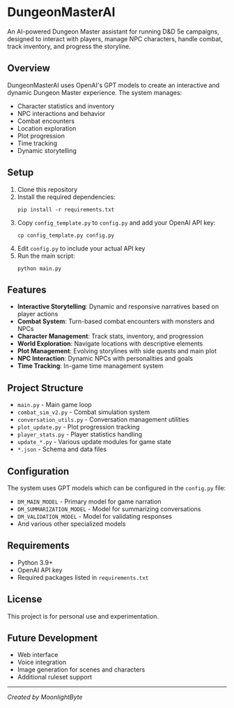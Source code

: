 # DungeonMasterAI

An AI-powered Dungeon Master assistant for running D&D 5e campaigns, designed to interact with players, manage NPC characters, handle combat, track inventory, and progress the storyline.

## Overview

DungeonMasterAI uses OpenAI's GPT models to create an interactive and dynamic Dungeon Master experience. The system manages:

- Character statistics and inventory
- NPC interactions and behavior
- Combat encounters
- Location exploration
- Plot progression
- Time tracking
- Dynamic storytelling

## Setup

1. Clone this repository
2. Install the required dependencies:
   ```
   pip install -r requirements.txt
   ```
3. Copy `config_template.py` to `config.py` and add your OpenAI API key:
   ```
   cp config_template.py config.py
   ```
4. Edit `config.py` to include your actual API key
5. Run the main script:
   ```
   python main.py
   ```

## Features

- **Interactive Storytelling**: Dynamic and responsive narratives based on player actions
- **Combat System**: Turn-based combat encounters with monsters and NPCs
- **Character Management**: Track stats, inventory, and progression
- **World Exploration**: Navigate locations with descriptive elements
- **Plot Management**: Evolving storylines with side quests and main plot
- **NPC Interaction**: Dynamic NPCs with personalities and goals
- **Time Tracking**: In-game time management system

## Project Structure

- `main.py` - Main game loop
- `combat_sim_v2.py` - Combat simulation system
- `conversation_utils.py` - Conversation management utilities
- `plot_update.py` - Plot progression tracking
- `player_stats.py` - Player statistics handling
- `update_*.py` - Various update modules for game state
- `*.json` - Schema and data files

## Configuration

The system uses GPT models which can be configured in the `config.py` file:

- `DM_MAIN_MODEL` - Primary model for game narration
- `DM_SUMMARIZATION_MODEL` - Model for summarizing conversations
- `DM_VALIDATION_MODEL` - Model for validating responses
- And various other specialized models

## Requirements

- Python 3.9+
- OpenAI API key
- Required packages listed in `requirements.txt`

## License

This project is for personal use and experimentation.

## Future Development

- Web interface
- Voice integration
- Image generation for scenes and characters
- Additional ruleset support

---

*Created by MoonlightByte*
